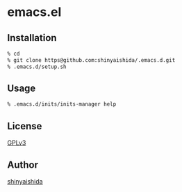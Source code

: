emacs.el
====

## Installation

```bash
% cd
% git clone https@github.com:shinyaishida/.emacs.d.git
% .emacs.d/setup.sh
```

## Usage

```bash
% .emacs.d/inits/inits-manager help
```

## License

[GPLv3](LICENSE)

## Author

[shinyaishida](https://github.com/shinyaishida)
